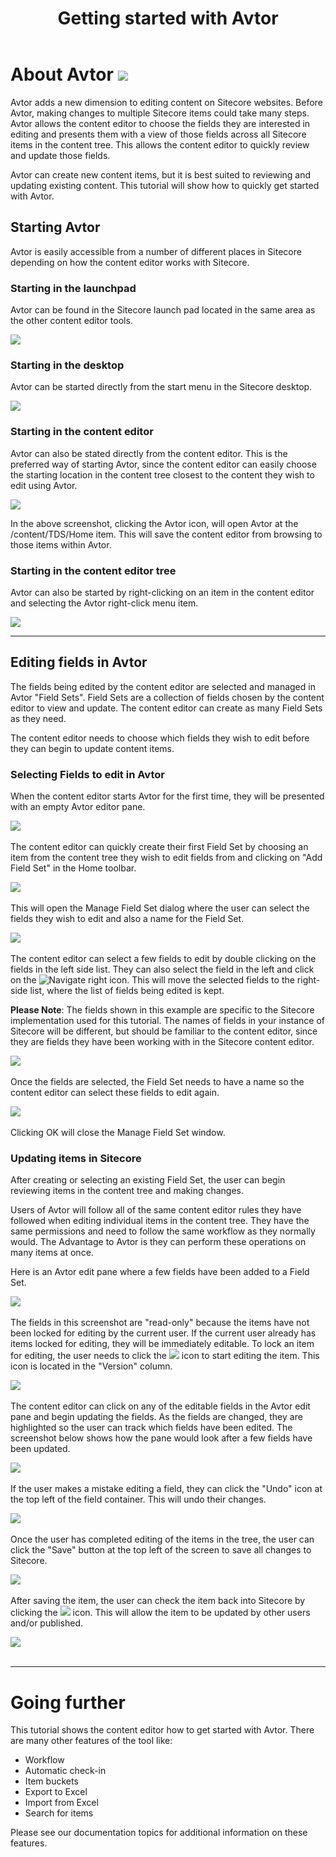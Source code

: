 ﻿---
title: Getting started with Avtor
layout: AvtorLayout
---

# About Avtor ![](/Images/Avtor/Avtor.png)
Avtor adds a new dimension to editing content on Sitecore websites. Before Avtor, making changes to multiple Sitecore items could take many steps. Avtor allows the content editor to choose the fields they are interested in editing and presents them with a view of those fields across all Sitecore items in the content tree. This allows the content editor to quickly review and update those fields.

Avtor can create new content items, but it is best suited to reviewing and updating existing content. This tutorial will show how to quickly get started with Avtor.

## Starting Avtor
Avtor is easily accessible from a number of different places in Sitecore depending on how the content editor works with Sitecore. 

### Starting in the launchpad
Avtor can be found in the Sitecore launch pad located in the same area as the other content editor tools.

![](/Images/Avtor/GettingStarted_LaunchPad.png)

### Starting in the desktop
Avtor can be started directly from the start menu in the Sitecore desktop.

![](/Images/Avtor/GettingStarted_Desktop.png)

### Starting in the content editor
Avtor can also be stated directly from the content editor. This is the preferred way of starting Avtor, since the content editor can easily choose the starting location in the content tree closest to the content they wish to edit using Avtor.

![](/Images/Avtor/GettingStarted_ContentEditor.png)

In the above screenshot, clicking the Avtor icon, will open Avtor at the /content/TDS/Home item. This will save the content editor from browsing to those items within Avtor.

### Starting in the content editor tree
Avtor can also be started by right-clicking on an item in the content editor and selecting the Avtor right-click menu item.

![](/Images/Avtor/GettingStarted_ContentEditorTree.png)
 
<hr/>

## Editing fields in Avtor
The fields being edited by the content editor are selected and managed in Avtor "Field Sets". Field Sets are a collection of fields chosen by the content editor to view and update. The content editor can create as many Field Sets as they need. 

The content editor needs to choose which fields they wish to edit before they can begin to update content items.

### Selecting Fields to edit in Avtor
When the content editor starts Avtor for the first time, they will be presented with an empty Avtor editor pane.

![](/Images/Avtor/GettingStarted_EmptyEditPane.png)
<br/><br/>
The content editor can quickly create their first Field Set by choosing an item from the content tree they wish to edit fields from and clicking on "Add Field Set" in the Home toolbar.

![](/Images/Avtor/GettingStarted_AddFirstFieldSet.png)
<br/><br/>
 This will open the Manage Field Set dialog where the user can select the fields they wish to edit and also a name for the Field Set.

![](/Images/Avtor/GettingStarted_ManageFieldSet.png)
<br/><br/>
The content editor can select a few fields to edit by double clicking on the fields in the left side list. They can also select the field in the left and click on the ![Navigate right](/Images/Avtor/Icon_NavigateRight.png) icon. This will move the selected fields to the right-side list, where the list of fields being edited is kept.

**Please Note**: The fields shown in this example are specific to the Sitecore implementation used for this tutorial. The names of fields in your instance of Sitecore will be different, but should be familiar to the content editor, since they are fields they have been working with in the Sitecore content editor.

![](/Images/Avtor/GettingStarted_SelectedFields.png)
<br/><br/>
Once the fields are selected, the Field Set needs to have a name so the content editor can select these fields to edit again.

![](/Images/Avtor/GettingStarted_NameFieldSet.png)
<br/><br/>
Clicking OK will close the Manage Field Set window.

### Updating items in Sitecore
After creating or selecting an existing Field Set, the user can begin reviewing items in the content tree and making changes.

Users of Avtor will follow all of the same content editor rules they have followed when editing individual items in the content tree. They have the same permissions and need to follow the same workflow as they normally would. The Advantage to Avtor is they can perform these operations on many items at once.

Here is an Avtor edit pane where a few fields have been added to a Field Set.

![](/Images/Avtor/GettingStarted_EditFields.png)
<br/><br/>
The fields in this screenshot are "read-only" because the items have not been locked for editing by the current user. If the current user already has items locked for editing, they will be immediately editable. To lock an item for editing, the user needs to click the ![](/Images/Avtor/Icon_EditInWorkflow.png) icon to start editing the item. This icon is located in the "Version" column.

![](/Images/Avtor/GettingStarted_StartEditing.png)
<br/><br/>
The content editor can click on any of the editable fields in the Avtor edit pane and begin updating the fields. As the fields are changed, they are highlighted so the user can track which fields have been edited. The screenshot below shows how the pane would look after a few fields have been updated.

![](/Images/Avtor/GettingStarted_EditedFields.png)
<br/><br/>
If the user makes a mistake editing a field, they can click the "Undo" icon at the top left of the field container. This will undo their changes.

![](/Images/Avtor/GettingStarted_EditedFieldsUndo.png)
<br/><br/>
Once the user has completed editing of the items in the tree, the user can click the "Save" button at the top left of the screen to save all changes to Sitecore.

![](/Images/Avtor/GettingStarted_StartEditingSave.png)
<br/><br/>
After saving the item, the user can check the item back into Sitecore by clicking the ![](/Images/Avtor/Icon_Check.png) icon. This will allow the item to be updated by other users and/or published.

![](/Images/Avtor/GettingStarted_CheckIn.png)
<br/><br/>
<hr/>

# Going further
This tutorial shows the content editor how to get started with Avtor. There are many other features of the tool like:

- Workflow
- Automatic check-in
- Item buckets
- Export to Excel
- Import from Excel
- Search for items

Please see our documentation topics for additional information on these features.

